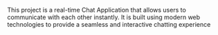 This project is a real-time Chat Application that allows users to communicate with each other instantly. It is built using modern web technologies to provide a seamless and interactive chatting experience
